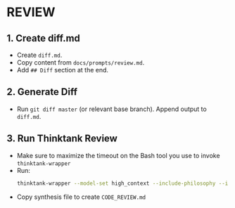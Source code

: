 # REVIEW

## 1. Create diff.md
- Create `diff.md`.
- Copy content from `docs/prompts/review.md`.
- Add `## Diff` section at the end.

## 2. Generate Diff
- Run `git diff master` (or relevant base branch). Append output to `diff.md`.

## 3. Run Thinktank Review
- Make sure to maximize the timeout on the Bash tool you use to invoke `thinktank-wrapper`
- Run:
    ```bash
    thinktank-wrapper --model-set high_context --include-philosophy --include-glance --instructions diff.md ./
    ```
- Copy synthesis file to create `CODE_REVIEW.md`


